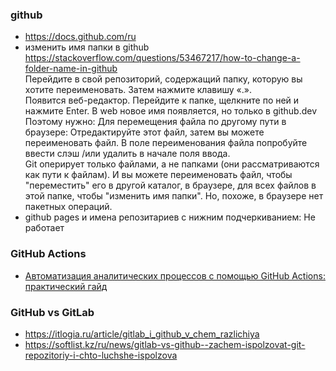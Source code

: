 ### github
- https://docs.github.com/ru
- изменить имя папки в github
https://stackoverflow.com/questions/53467217/how-to-change-a-folder-name-in-github  
Перейдите в свой репозиторий, содержащий папку, которую вы хотите переименовать.
Затем нажмите клавишу «.».  
Появится веб-редактор. Перейдите к папке, щелкните по ней и нажмите Enter.
В web новое имя появляется, но только в github.dev  
Поэтому нужно:
Для перемещения файла по другому пути в браузере: Отредактируйте этот файл, затем вы можете переименовать файл. В поле переименования файла попробуйте ввести слэш /или удалить в начале поля ввода.  
Git оперирует только файлами, а не папками (они рассматриваются как пути к файлам). И вы можете переименовать файл, чтобы "переместить" его в другой каталог, в браузере, для всех файлов в этой папке, чтобы "изменить имя папки". Но, похоже, в браузере нет пакетных операций.
- github pages и имена репозитариев с нижним подчеркиванием: Не работает
### GitHub Actions
- [Автоматизация аналитических процессов с помощью GitHub Actions: практический гайд](https://habr.com/ru/articles/941444/)

### GitHub vs GitLab
- https://itlogia.ru/article/gitlab_i_github_v_chem_razlichiya
- https://softlist.kz/ru/news/gitlab-vs-github--zachem-ispolzovat-git-repozitoriy-i-chto-luchshe-ispolzova
  
